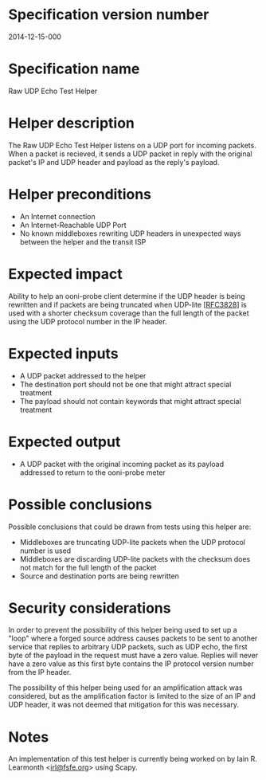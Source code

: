 # Specification version number

2014-12-15-000

# Specification name

Raw UDP Echo Test Helper

# Helper description

The Raw UDP Echo Test Helper listens on a UDP port for incoming packets. When a
packet is recieved, it sends a UDP packet in reply with the original packet's
IP and UDP header and payload as the reply's payload.

# Helper preconditions

 * An Internet connection
 * An Internet-Reachable UDP Port
 * No known middleboxes rewriting UDP headers in unexpected ways between
   the helper and the transit ISP

# Expected impact

Ability to help an ooni-probe client determine if the UDP header is being
rewritten and if packets are being truncated when UDP-lite [[RFC3828][]] is
used with a shorter checksum coverage than the full length of the packet using
the UDP protocol number in the IP header.

# Expected inputs

 * A UDP packet addressed to the helper
 * The destination port should not be one that might attract special treatment
 * The payload should not contain keywords that might attract special treatment

# Expected output

 * A UDP packet with the original incoming packet as its payload addressed to
   return to the ooni-probe meter

# Possible conclusions

Possible conclusions that could be drawn from tests using this helper are:

 * Middleboxes are truncating UDP-lite packets when the UDP protocol number is
   used
 * Middleboxes are discarding UDP-lite packets with the checksum does not match
   for the full length of the packet
 * Source and destination ports are being rewritten

# Security considerations

In order to prevent the possibility of this helper being used to set up a
"loop" where a forged source address causes packets to be sent to another
service that replies to arbitrary UDP packets, such as UDP echo, the first byte
of the payload in the request must have a zero value. Replies will never have a
zero value as this first byte contains the IP protocol version number from the
IP header.

The possibility of this helper being used for an amplification attack was
considered, but as the amplification factor is limited to the size of an IP and
UDP header, it was not deemed that mitigation for this was necessary.

# Notes

An implementation of this test helper is currently being worked on by Iain R.
Learmonth <<irl@fsfe.org>> using Scapy.

[RFC3828]: http://tools.ietf.org/html/rfc3828

